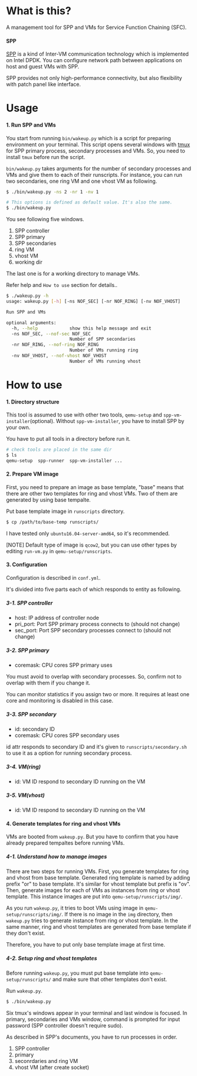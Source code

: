 What is this?
=============

A management tool for SPP and VMs for Service Function Chaining (SFC).


#### SPP

[SPP](http://www.dpdk.org/browse/apps/spp/)
is a kind of Inter-VM communication technology
which is implemented on Intel DPDK.
You can configure network path between applications on host and guest VMs
with SPP.

SPP provides not only high-performance connectivity, but also flexibility
with patch panel like interface.


Usage
=====

#### 1. Run SPP and VMs

You start from running `bin/wakeup.py` which is a script for preparing
environment on your terminal.
This script opens several windows with [tmux](https://tmux.github.io/)
for SPP primary process,
secondary processes and VMs. So, you need to install `tmux`
before run the script.

`bin/wakeup.py` takes arguments for the number of secondary processes and VMs
and give them to each of their runscripts.
For instance, you can run two secondaries, one ring VM and one vhost VM as following.

```sh
$ ./bin/wakeup.py -ns 2 -nr 1 -nv 1

# This options is defined as default value. It's also the same.
$ ./bin/wakeup.py
```

You see following five windows.

  1. SPP controller
  1. SPP primary
  1. SPP secondaries
  1. ring VM
  1. vhost VM
  1. working dir

The last one is for a working directory to manage VMs.

Refer help and `How to use` section for details..

  ```sh
  $ ./wakeup.py -h
  usage: wakeup.py [-h] [-ns NOF_SEC] [-nr NOF_RING] [-nv NOF_VHOST]
  
  Run SPP and VMs
  
  optional arguments:
    -h, --help            show this help message and exit
    -ns NOF_SEC, --nof-sec NOF_SEC
                          Number of SPP secondaries
    -nr NOF_RING, --nof-ring NOF_RING
                          Number of VMs running ring
    -nv NOF_VHOST, --nof-vhost NOF_VHOST
                          Number of VMs running vhost
  ```


How to use
==========

#### 1. Directory structure

This tool is assumed to use with other two tools,
`qemu-setup` and `spp-vm-installer`(optional).
Without `spp-vm-installer`, you have to install
SPP by your own.

You have to put all tools in a directory before run it.

```sh
# check tools are placed in the same dir
$ ls
qemu-setup  spp-runner  spp-vm-installer ...
```

#### 2. Prepare VM image

First, you need to prepare an image as base template,
"base" means that there are other two templates for
ring and vhost VMs.
Two of them are generated by using base tempalte.

Put base template image in `runscripts` directory.

  ```sh
  $ cp /path/to/base-temp runscripts/
  ```

I have tested only `ubuntu16.04-server-amd64`, so
it's recommended.

[NOTE] Default type of image is `qcow2`, but you can use
other types by editing `run-vm.py` in `qemu-setup/runscripts`.


#### 3. Configuration

Configuration is described in `conf.yml`.

It's divided into five parts each of which responds to
entity as following.

##### 3-1. SPP controller

  - host: IP address of controller node
  - pri_port: Port SPP primary process connects to (should not change)
  - sec_port: Port SPP secondary processes connect to (should not change)

##### 3-2. SPP primary 

  - coremask: CPU cores SPP primary uses

You must avoid to overlap with secondary processes.
So, confirm not to overlap with them if you change it.

You can monitor statistics if you assign two or more.
It requires at least one core and monitoring is disabled
in this case.


##### 3-3. SPP secondary

  - id: secondary ID
  - coremask: CPU cores SPP secondary uses

id attr responds to secondary ID and it's given to
`runscripts/secondary.sh` to use it as a option for
running secondary process.

##### 3-4. VM(ring)

  - id: VM ID respond to secondary ID running on the VM

##### 3-5. VM(vhost)

  - id: VM ID respond to secondary ID running on the VM


#### 4. Generate templates for ring and vhost VMs

VMs are booted from `wakeup.py`.
But you have to confirm that you have already prepared 
tempaltes before running VMs.

##### 4-1. Understand how to manage images

There are two steps for running VMs.
First, you generate templates for ring and vhost from
base template.
Generated ring template is named by adding prefix "or" to
base template.
It's similar for vhost template but prefix is "ov".
Then, generate images for each of VMs as instances from
ring or vhost template. This instance images are put into
`qemu-setup/runscripts/img/`.

As you run `wakeup.py`, it tries to boot VMs using image in
`qemu-setup/runscripts/img/`.
If there is no image in the `img` directory, then `wakeup.py`
tries to generate instance from ring or vhost template.
In the same manner, ring and vhost templates are generated
from base template if they don't exist.

Therefore, you have to put only base template image at first time.

##### 4-2. Setup ring and vhost templates

Before running `wakeup.py`, you must put base template
into `qemu-setup/runscripts/` and make sure that
other templates don't exist.

Run `wakeup.py`.

  ```sh
  $ ./bin/wakeup.py
  ```

Six tmux's windows appear in your terminal and last window is focused.
In primary, secondaries and VMs window, command is prompted for input
password
(SPP controller doesn't require sudo).

As described in SPP's documents, you have to run processes in order.

  1. SPP controller
  2. primary
  3. seconrdaries and ring VM
  4. vhost VM (after create socket)


